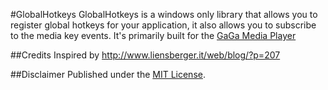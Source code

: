 #GlobalHotkeys
GlobalHotkeys is a windows only library that allows you to register global hotkeys for your application, it also allows you to subscribe to the media key events. It's primarily built for the [GaGa Media Player](https://github.com/joshimoo/GaGa)

##Credits
Inspired by http://www.liensberger.it/web/blog/?p=207

##Disclaimer
Published under the [MIT License](LICENSE).